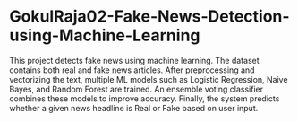 # GokulRaja02-Fake-News-Detection-using-Machine-Learning
This project detects fake news using machine learning. The dataset contains both real and fake news articles. After preprocessing and vectorizing the text, multiple ML models such as Logistic Regression, Naive Bayes, and Random Forest are trained. An ensemble voting classifier combines these models to improve accuracy. Finally, the system predicts whether a given news headline is Real or Fake  based on user input.
